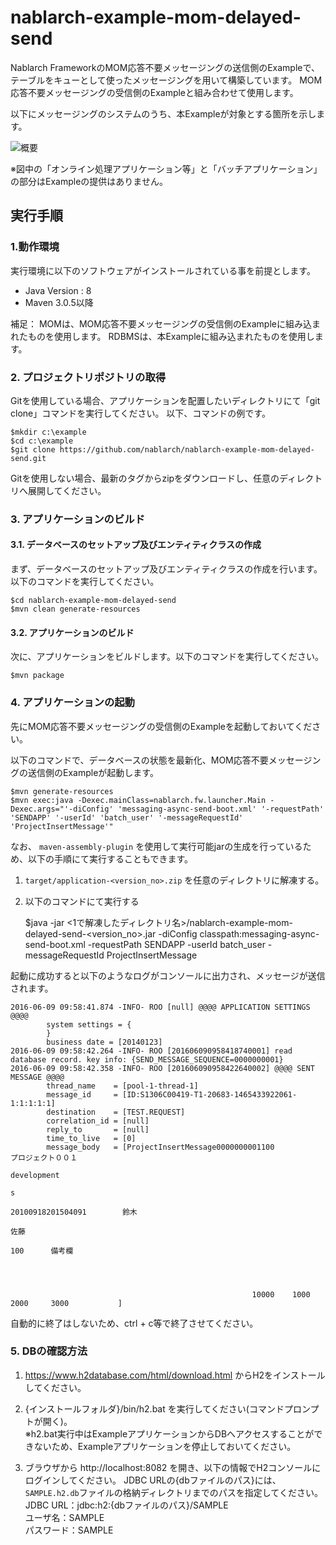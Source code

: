nablarch-example-mom-delayed-send
====================================

Nablarch FrameworkのMOM応答不要メッセージングの送信側のExampleで、テーブルをキューとして使ったメッセージングを用いて構築しています。
MOM応答不要メッセージングの受信側のExampleと組み合わせて使用します。

以下にメッセージングのシステムのうち、本Exampleが対象とする箇所を示します。

![概要](./fig/abstract.png "概要")

※図中の「オンライン処理アプリケーション等」と「バッチアプリケーション」の部分はExampleの提供はありません。

## 実行手順

### 1.動作環境
実行環境に以下のソフトウェアがインストールされている事を前提とします。
* Java Version : 8
* Maven 3.0.5以降

補足：
MOMは、MOM応答不要メッセージングの受信側のExampleに組み込まれたものを使用します。
RDBMSは、本Exampleに組み込まれたものを使用します。

### 2. プロジェクトリポジトリの取得
Gitを使用している場合、アプリケーションを配置したいディレクトリにて「git clone」コマンドを実行してください。
以下、コマンドの例です。

    $mkdir c:\example
    $cd c:\example
    $git clone https://github.com/nablarch/nablarch-example-mom-delayed-send.git

Gitを使用しない場合、最新のタグからzipをダウンロードし、任意のディレクトリへ展開してください。

### 3. アプリケーションのビルド
#### 3.1. データベースのセットアップ及びエンティティクラスの作成
まず、データベースのセットアップ及びエンティティクラスの作成を行います。以下のコマンドを実行してください。

    $cd nablarch-example-mom-delayed-send
    $mvn clean generate-resources

#### 3.2. アプリケーションのビルド
次に、アプリケーションをビルドします。以下のコマンドを実行してください。

    $mvn package

### 4. アプリケーションの起動

先にMOM応答不要メッセージングの受信側のExampleを起動しておいてください。

以下のコマンドで、データベースの状態を最新化、MOM応答不要メッセージングの送信側のExampleが起動します。

    $mvn generate-resources
    $mvn exec:java -Dexec.mainClass=nablarch.fw.launcher.Main -Dexec.args="'-diConfig' 'messaging-async-send-boot.xml' '-requestPath' 'SENDAPP' '-userId' 'batch_user' '-messageRequestId' 'ProjectInsertMessage'"

なお、 `maven-assembly-plugin` を使用して実行可能jarの生成を行っているため、以下の手順にて実行することもできます。

1. ``target/application-<version_no>.zip`` を任意のディレクトリに解凍する。
2. 以下のコマンドにて実行する

    $java -jar <1で解凍したディレクトリ名>/nablarch-example-mom-delayed-send-<version_no>.jar -diConfig classpath:messaging-async-send-boot.xml -requestPath SENDAPP -userId batch_user -messageRequestId ProjectInsertMessage

起動に成功すると以下のようなログがコンソールに出力され、メッセージが送信されます。

    2016-06-09 09:58:41.874 -INFO- ROO [null] @@@@ APPLICATION SETTINGS @@@@
            system settings = {
            }
            business date = [20140123]
    2016-06-09 09:58:42.264 -INFO- ROO [201606090958418740001] read database record. key info: {SEND_MESSAGE_SEQUENCE=0000000001}
    2016-06-09 09:58:42.358 -INFO- ROO [201606090958422640002] @@@@ SENT MESSAGE @@@@
            thread_name    = [pool-1-thread-1]
            message_id     = [ID:S1306C00419-T1-20683-1465433922061-1:1:1:1:1]
            destination    = [TEST.REQUEST]
            correlation_id = [null]
            reply_to       = [null]
            time_to_live   = [0]
            message_body   = [ProjectInsertMessage0000000001100                 プロジェクト００１
                                                                                                    development
                                                                                                                        s
                                                                                                                                            20100918201504091        鈴木
                                                                                                                                                                                         佐藤
                                                                                                                                                                                                             100      備考欄




                                                          10000    1000     2000     3000           ]


自動的に終了はしないため、ctrl + c等で終了させてください。

### 5. DBの確認方法

1. https://www.h2database.com/html/download.html からH2をインストールしてください。  

2. {インストールフォルダ}/bin/h2.bat を実行してください(コマンドプロンプトが開く)。  
  ※h2.bat実行中はExampleアプリケーションからDBへアクセスすることができないため、Exampleアプリケーションを停止しておいてください。

3. ブラウザから http://localhost:8082 を開き、以下の情報でH2コンソールにログインしてください。
   JDBC URLの{dbファイルのパス}には、`SAMPLE.h2.db`ファイルの格納ディレクトリまでのパスを指定してください。  
  JDBC URL：jdbc:h2:{dbファイルのパス}/SAMPLE  
  ユーザ名：SAMPLE  
  パスワード：SAMPLE
